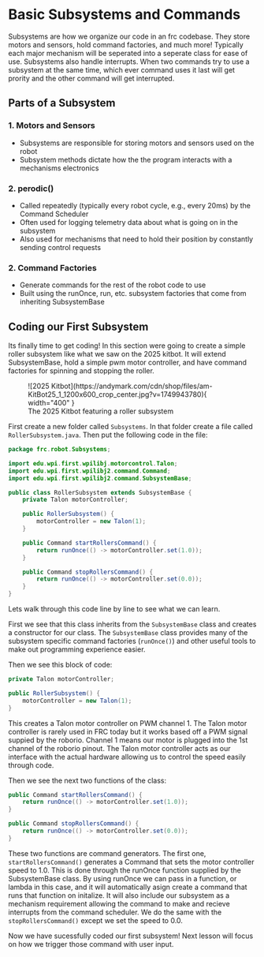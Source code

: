 # **Basic Subsystems and Commands**

Subsystems are how we organize our code in an frc codebase. They store motors and sensors, hold command factories, and much more! Typically each major mechanism will be seperated into a seperate class for ease of use. Subsystems also handle interrupts. When two commands try to use a subsystem at the same time, which ever command uses it last will get prority and the other command will get interrupted.

## **Parts of a Subsystem**

### **1\. Motors and Sensors**

* Subsystems are responsible for storing motors and sensors used on the robot
* Subsystem methods dictate how the the program interacts with a mechanisms electronics

### **2\. perodic()**

* Called repeatedly (typically every robot cycle, e.g., every 20ms) by the Command Scheduler
* Often used for logging telemetry data about what is going on in the subsystem
* Also used for mechanisms that need to hold their position by constantly sending control requests

### **2\. Command Factories**

* Generate commands for the rest of the robot code to use
* Built using the runOnce, run, etc. subsystem factories that come from inheriting SubsystemBase

## **Coding our First Subsystem**
Its finally time to get coding! In this section were going to create a simple roller subsystem like what we saw on the 2025 kitbot. It will extend SubsystemBase, hold a simple pwm motor controller, and have command factories for spinning and stopping the roller.

<figure markdown="span">
    ![2025 Kitbot](https://andymark.com/cdn/shop/files/am-KitBot25_1_1200x600_crop_center.jpg?v=1749943780){ width="400" }
  <figcaption>The 2025 Kitbot featuring a roller subsystem</figcaption>
</figure>

First create a new folder called ```Subsystems```. In that folder create a file called ```RollerSubsystem.java```. Then put the following code in the file:
```java
package frc.robot.Subsystems;

import edu.wpi.first.wpilibj.motorcontrol.Talon;
import edu.wpi.first.wpilibj2.command.Command;
import edu.wpi.first.wpilibj2.command.SubsystemBase;

public class RollerSubsystem extends SubsystemBase {
    private Talon motorController;

    public RollerSubsystem() {
        motorController = new Talon(1);
    }

    public Command startRollersCommand() {
        return runOnce(() -> motorController.set(1.0));
    }

    public Command stopRollersCommand() {
        return runOnce(() -> motorController.set(0.0));
    }
}

```
Lets walk through this code line by line to see what we can learn.

First we see that this class inherits from the ```SubsystemBase``` class and creates a constructor for our class. The ```SubsystemBase``` class provides many of the subsystem specific command factories (```runOnce()```) and other useful tools to make out programming experience easier.

Then we see this block of code:
```java
private Talon motorController;

public RollerSubsystem() {
    motorController = new Talon(1);
}
```
This creates a Talon motor controller on PWM channel 1. The Talon motor controller is rarely used in FRC today but it works based off a PWM signal suppied by the roborio. Channel 1 means our motor is plugged into the 1st channel of the roborio pinout. The Talon motor controller acts as our interface with the actual hardware allowing us to control the speed easily through code.

Then we see the next two functions of the class:
```java
public Command startRollersCommand() {
    return runOnce(() -> motorController.set(1.0));
}

public Command stopRollersCommand() {
    return runOnce(() -> motorController.set(0.0));
}
```
These two functions are command generators. The first one, ```startRollersCommand()``` generates a Command that sets the motor controller speed to 1.0. This is done through the runOnce function supplied by the SubsystemBase class. By using runOnce we can pass in a function, or lambda in this case, and it will automatically asign create a command that runs that function on initalize. It will also include our subsystem as a mechanism requirement allowing the command to make and recieve interrupts from the command scheduler. We do the same with the ```stopRollersCommand()``` except we set the speed to 0.0.

Now we have sucessfully coded our first subsystem! Next lesson will focus on how we trigger those command with user input.